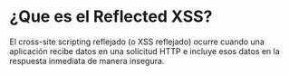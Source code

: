 # ¿Que es el Reflected XSS?

El cross-site scripting reflejado (o XSS reflejado) ocurre cuando una aplicación recibe datos en una solicitud HTTP e incluye esos datos en la respuesta inmediata de manera insegura.

